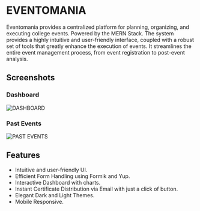 # EVENTOMANIA

Eventomania provides a centralized platform for planning, organizing, and executing college events. Powered by the MERN Stack.
The system provides a highly intuitive and user-friendly interface, coupled with a robust set of tools that greatly enhance the execution of events.
It streamlines the entire event management process, from event registration to post-event analysis.

## Screenshots

### Dashboard

![DASHBOARD](https://res.cloudinary.com/doly2rjqz/image/upload/v1690125931/Screen_Shot_2023-07-23_at_20.53.30_gwaxsa.png)

### Past Events

![PAST EVENTS](https://res.cloudinary.com/doly2rjqz/image/upload/v1690125931/Screen_Shot_2023-07-23_at_20.54.03_whob0r.png)

## Features

- Intuitive and user-friendly UI.
- Efficient Form Handling using Formik and Yup.
- Interactive Dashboard with charts.
- Instant Certificate Distribution via Email with just a click of button.
- Elegant Dark and Light Themes.
- Mobile Responsive.
